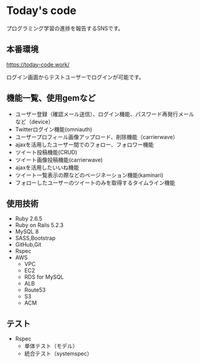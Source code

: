 # Today's code

プログラミング学習の進捗を報告するSNSです。

## 本番環境

https://today-code.work/

ログイン画面からテストユーザーでログインが可能です。


## 機能一覧、使用gemなど

- ユーザー登録（確認メール送信）、ログイン機能、パスワード再発行メールなど（device）
- Twitterログイン機能(omniauth)
- ユーザープロフィール画像アップロード、削除機能（carrierwave）
- ajaxを活用したユーザー間でのフォロー、フォロワー機能
- ツイート投稿機能(CRUD)
- ツイート画像投稿機能(carrierwave)
- ajaxを活用したいいね機能
- ツイート一覧表示の際などのページネーション機能(kaminari)
- フォローしたユーザーのツイートのみを取得するタイムライン機能

## 使用技術

- Ruby 2.6.5
- Ruby on Rails 5.2.3
- MySQL 8
- SASS,Bootstrap
- GitHub,Git
- Rspec
- AWS
  - VPC
  - EC2
  - RDS for MySQL
  - ALB
  - Route53
  - S3
  - ACM

## テスト

- Rspec
  - 単体テスト（モデル）
  - 統合テスト（systemspec）
